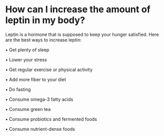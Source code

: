 # How can I increase the amount of leptin in my body?

Leptin is a hormone that is supposed to keep your hunger satisfied. Here are the best ways to increase leptin:

• Get plenty of sleep

• Lower your stress

• Get regular exercise or physical activity

• Add more fiber to your diet

• Do fasting

• Consume omega-3 fatty acids

• Consume green tea

• Consume probiotics and fermented foods

• Consume nutrient-dense foods